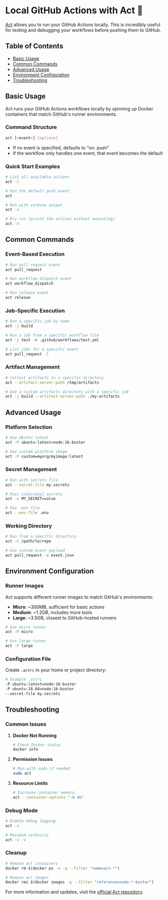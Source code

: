 # Local GitHub Actions with Act 🚀

[Act](https://github.com/nektos/act) allows you to run your GitHub Actions locally. This is incredibly useful for testing and debugging your workflows before pushing them to GitHub.

## Table of Contents
- [Basic Usage](#basic-usage)
- [Common Commands](#common-commands)
- [Advanced Usage](#advanced-usage)
- [Environment Configuration](#environment-configuration)
- [Troubleshooting](#troubleshooting)

## Basic Usage

Act runs your GitHub Actions workflows locally by spinning up Docker containers that match GitHub's runner environments.

### Command Structure
```sh
act [<event>] [options]
```
- If no event is specified, defaults to "on: push"
- If the workflow only handles one event, that event becomes the default

### Quick Start Examples
```sh
# List all available actions
act -l

# Run the default push event
act

# Run with verbose output
act -v

# Dry run (prints the actions without executing)
act -n
```

## Common Commands

### Event-Based Execution
```sh
# Run pull request event
act pull_request

# Run workflow dispatch event
act workflow_dispatch

# Run release event
act release
```

### Job-Specific Execution
```sh
# Run a specific job by name
act -j build

# Run a job from a specific workflow file
act -j test -W .github/workflows/test.yml

# List jobs for a specific event
act pull_request -l
```

### Artifact Management
```sh
# Collect artifacts to a specific directory
act --artifact-server-path /tmp/artifacts

# Use a custom artifacts directory with a specific job
act -j build --artifact-server-path ./my-artifacts
```

## Advanced Usage

### Platform Selection
```sh
# Use Ubuntu latest
act -P ubuntu-latest=node:16-buster

# Use custom platform image
act -P custom=myorg/myimage:latest
```

### Secret Management
```sh
# Run with secrets file
act --secret-file my.secrets

# Pass individual secrets
act -s MY_SECRET=value

# Use .env file
act --env-file .env
```

### Working Directory
```sh
# Run from a specific directory
act -C /path/to/repo

# Use custom event payload
act pull_request -e event.json
```

## Environment Configuration

### Runner Images
Act supports different runner images to match GitHub's environments:

- **Micro**: ~300MB, sufficient for basic actions
- **Medium**: ~1.2GB, includes more tools
- **Large**: ~3.5GB, closest to GitHub-hosted runners

```sh
# Use micro runner
act -P micro

# Use large runner
act -P large
```

### Configuration File
Create `.actrc` in your home or project directory:
```sh
# Example .actrc
-P ubuntu-latest=node:16-buster
-P ubuntu-18.04=node:16-buster
--secret-file my.secrets
```

## Troubleshooting

### Common Issues

1. **Docker Not Running**
   ```sh
   # Check Docker status
   docker info
   ```

2. **Permission Issues**
   ```sh
   # Run with sudo if needed
   sudo act
   ```

3. **Resource Limits**
   ```sh
   # Increase container memory
   act --container-options "-m 4G"
   ```

### Debug Mode
```sh
# Enable debug logging
act -v

# Maximum verbosity
act -v -v
```

### Cleanup
```sh
# Remove act containers
docker rm $(docker ps -a -q --filter "name=act-*")

# Remove act images
docker rmi $(docker images -q --filter "reference=node:*-buster")
```

For more information and updates, visit the [official Act repository](https://github.com/nektos/act).

